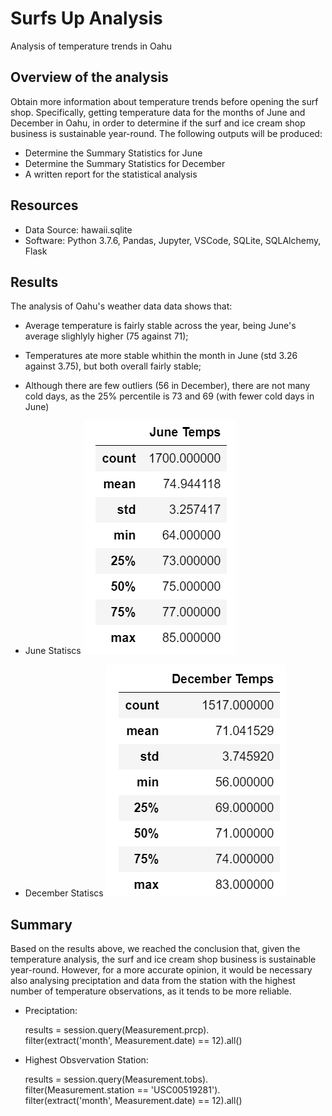 # Surfs Up Analysis
  Analysis of temperature trends in Oahu
  
## Overview of the analysis
Obtain more information about temperature trends before opening the surf shop. Specifically, getting temperature data for the months of June and December in Oahu, in order to determine if the surf and ice cream shop business is sustainable year-round.  The following outputs will be produced:

- Determine the Summary Statistics for June
- Determine the Summary Statistics for December
- A written report for the statistical analysis
  
## Resources
- Data Source: hawaii.sqlite
- Software: Python 3.7.6, Pandas, Jupyter, VSCode, SQLite, SQLAlchemy, Flask

## Results
The analysis of Oahu's weather data data shows that:
  - Average temperature is fairly stable across the year, being June's average slighlyly higher (75 against 71);
  - Temperatures ate more stable whithin the month in June (std 3.26 against 3.75), but both overall fairly stable;
  - Although there are few outliers (56 in December), there are not many cold days, as the 25% percentile is 73 and 69 (with fewer cold days in June)
  
- June Statiscs
![June Statiscs](/June_stats.png)

- December Statiscs
![December Statiscs](/December_stats.png)
 
## Summary

Based on the results above, we reached the conclusion that, given the temperature analysis, the surf and ice cream shop business is sustainable year-round.  However, for a more accurate opinion, it would be necessary also analysing preciptation and data from the station with the highest number of temperature observations, as it tends to be more reliable.

  - Preciptation:  
   
    results = session.query(Measurement.prcp).\
    filter(extract('month', Measurement.date) == 12).all()
    
  - Highest Obsvervation Station:
  
    results = session.query(Measurement.tobs).\
    filter(Measurement.station == 'USC00519281').\
    filter(extract('month', Measurement.date) == 12).all()
  
